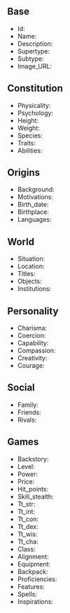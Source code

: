 ## Base
- <span class="text-field" data-tooltip="Text">Id</span>: 
- <span class="text-field" data-tooltip="Text">Name</span>: 
- <span class="text-field" data-tooltip="Text">Description</span>: 
- <span class="text-field" data-tooltip="Text">Supertype</span>: 
- <span class="text-field" data-tooltip="Text">Subtype</span>: 
- <span class="text-field" data-tooltip="Text">Image_URL</span>: 

## Constitution
- <span class="text-field" data-tooltip="Text">Physicality</span>: 
- <span class="text-field" data-tooltip="Text">Psychology</span>: 
- <span class="number-field" data-tooltip="Number, max: 0">Height</span>: 
- <span class="number-field" data-tooltip="Number, max: 0">Weight</span>: 
- <span class="multi-link-field" data-tooltip="Multi Species">Species</span>: 
- <span class="multi-link-field" data-tooltip="Multi Trait">Traits</span>: 
- <span class="multi-link-field" data-tooltip="Multi Ability">Abilities</span>: 

## Origins
- <span class="text-field" data-tooltip="Text">Background</span>: 
- <span class="text-field" data-tooltip="Text">Motivations</span>: 
- <span class="number-field" data-tooltip="Number, max: 0">Birth_date</span>: 
- <span class="link-field" data-tooltip="Single Location">Birthplace</span>: 
- <span class="multi-link-field" data-tooltip="Multi Language">Languages</span>: 

## World
- <span class="text-field" data-tooltip="Text">Situation</span>: 
- <span class="link-field" data-tooltip="Single Location">Location</span>: 
- <span class="multi-link-field" data-tooltip="Multi Title">Titles</span>: 
- <span class="multi-link-field" data-tooltip="Multi Object">Objects</span>: 
- <span class="multi-link-field" data-tooltip="Multi Institution">Institutions</span>: 

## Personality
- <span class="number-field" data-tooltip="Number, max: 100">Charisma</span>: 
- <span class="number-field" data-tooltip="Number, max: 100">Coercion</span>: 
- <span class="number-field" data-tooltip="Number, max: 100">Capability</span>: 
- <span class="number-field" data-tooltip="Number, max: 100">Compassion</span>: 
- <span class="number-field" data-tooltip="Number, max: 100">Creativity</span>: 
- <span class="number-field" data-tooltip="Number, max: 100">Courage</span>: 

## Social
- <span class="multi-link-field" data-tooltip="Multi Family">Family</span>: 
- <span class="multi-link-field" data-tooltip="Multi Character">Friends</span>: 
- <span class="multi-link-field" data-tooltip="Multi Character">Rivals</span>: 

## Games
- <span class="text-field" data-tooltip="Text">Backstory</span>: 
- <span class="number-field" data-tooltip="Number, max: 0">Level</span>: 
- <span class="number-field" data-tooltip="Number, max: 0">Power</span>: 
- <span class="number-field" data-tooltip="Number, max: 9999">Price</span>: 
- <span class="number-field" data-tooltip="Number, max: 999">Hit_points</span>: 
- <span class="number-field" data-tooltip="Number, max: 0">Skill_stealth</span>: 
- <span class="number-field" data-tooltip="Number, max: 20">Tt_str</span>: 
- <span class="number-field" data-tooltip="Number, max: 20">Tt_int</span>: 
- <span class="number-field" data-tooltip="Number, max: 20">Tt_con</span>: 
- <span class="number-field" data-tooltip="Number, max: 20">Tt_dex</span>: 
- <span class="number-field" data-tooltip="Number, max: 20">Tt_wis</span>: 
- <span class="number-field" data-tooltip="Number, max: 20">Tt_cha</span>: 
- <span class="text-field" data-tooltip="Text">Class</span>: 
- <span class="text-field" data-tooltip="Text">Alignment</span>: 
- <span class="multi-link-field" data-tooltip="Multi Object">Equipment</span>: 
- <span class="multi-link-field" data-tooltip="Multi Object">Backpack</span>: 
- <span class="multi-link-field" data-tooltip="Multi Construct">Proficiencies</span>: 
- <span class="multi-link-field" data-tooltip="Multi Trait">Features</span>: 
- <span class="multi-link-field" data-tooltip="Multi Ability">Spells</span>: 
- <span class="multi-link-field" data-tooltip="Multi Construct">Inspirations</span>: 

